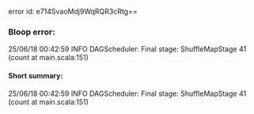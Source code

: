 error id: e714SvaoMdj9WqRQR3cRtg==
### Bloop error:

25/06/18 00:42:59 INFO DAGScheduler: Final stage: ShuffleMapStage 41 (count at main.scala:151)
#### Short summary: 

25/06/18 00:42:59 INFO DAGScheduler: Final stage: ShuffleMapStage 41 (count at main.scala:151)